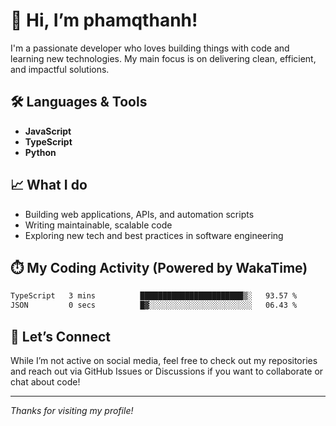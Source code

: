 # 👋 Hi, I’m phamqthanh!

I'm a passionate developer who loves building things with code and learning new technologies. My main focus is on delivering clean, efficient, and impactful solutions.

## 🛠️ Languages & Tools

- **JavaScript**
- **TypeScript**
- **Python**

## 📈 What I do

- Building web applications, APIs, and automation scripts
- Writing maintainable, scalable code
- Exploring new tech and best practices in software engineering

## ⏱️ My Coding Activity (Powered by WakaTime)

<!--START_SECTION:waka-->

```txt
TypeScript   3 mins          ███████████████████████▒░   93.57 %
JSON         0 secs          █▓░░░░░░░░░░░░░░░░░░░░░░░   06.43 %
```

<!--END_SECTION:waka-->

## 🤝 Let’s Connect

While I’m not active on social media, feel free to check out my repositories and reach out via GitHub Issues or Discussions if you want to collaborate or chat about code!

---

_Thanks for visiting my profile!_
